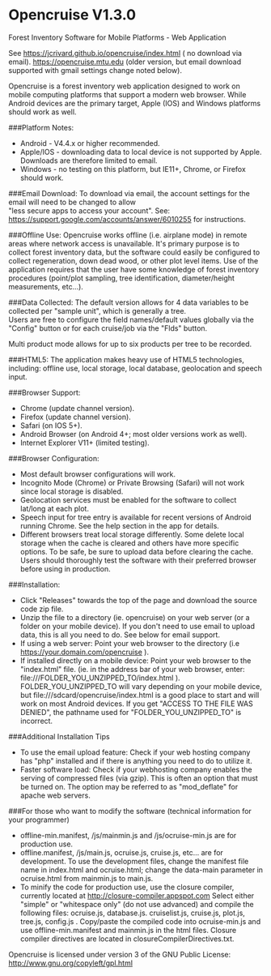Opencruise V1.3.0
===============

Forest Inventory Software for Mobile Platforms - Web Application

See https://jcrivard.github.io/opencruise/index.html  ( no download via email).
    https://opencruise.mtu.edu (older version, but email download supported with gmail settings change noted below).

Opencruise is a forest inventory web application designed to work on mobile computing platforms that support a modern
web browser.  While Android devices are the primary target,  Apple (IOS) and Windows platforms should work as well.  

###Platform Notes:
* Android - V4.4.x or higher recommended.
* Apple/IOS - downloading data to local device is not supported by Apple.  Downloads are therefore limited
to email.
* Windows - no testing on this platform, but IE11+, Chrome, or Firefox should work.
 
###Email Download:
To download via email, the account settings for the email will need to be changed to allow  
"less secure apps to access your account".  See: https://support.google.com/accounts/answer/6010255 for instructions.

###Offline Use:
Opencruise works offline (i.e. airplane mode) in remote areas where network access is unavailable.  It's primary purpose
 is to collect forest inventory data, but the software could easily be configured to collect regeneration,
 down dead wood, or other plot level items.  Use of the application requires that the user have some knowledge
 of forest inventory procedures (point/plot sampling, tree identification, diameter/height measurements, etc...).

###Data Collected: 
The default version allows for 4 data variables to be collected per "sample unit", which is generally a tree.  
Users are free to configure the field names/default values globally via the "Config" button or for each cruise/job
via the "Flds" button.

Multi product mode allows for up to six products per tree to be recorded.  

###HTML5: 
The application makes heavy use of HTML5 technologies, including:  offline use,
 local storage, local database, geolocation and speech input.  

###Browser Support: 
* Chrome (update channel version).
* Firefox (update channel version).
* Safari (on IOS 5+). 
* Android Browser (on Android 4+; most older versions work as well).
* Internet Explorer V11+ (limited testing).

###Browser Configuration:
* Most default browser configurations will work.
* Incognito Mode (Chrome) or Private Browsing (Safari) will not work since local storage is disabled.
* Geolocation services must be enabled for the software to collect lat/long at each plot.
* Speech input for tree entry is available for recent versions of Android running Chrome.  See the help section in the app for details.
* Different browsers treat local storage differently.  Some delete local storage when the cache is cleared
and others have more specific options.  To be safe, be sure to upload data before clearing the cache.  Users 
should thoroughly test the software with their preferred browser before using in production. 

###Installation: 
* Click "Releases" towards the top of the page and download the source code zip file.
* Unzip the file to a directory (ie. opencruise) on your web server (or a folder on your mobile device).
  If you don't need to use email to upload data, this is all you need to do.  See below for email support.
* If using a web server: Point your web browser to the directory (i.e https://your.domain.com/opencruise ).
* If installed directly on a mobile device: Point your web browser to the "index.html" file. (ie. in the address
bar of your web browser, enter: file:///FOLDER_YOU_UNZIPPED_TO/index.html ).  FOLDER_YOU_UNZIPPED_TO will vary
depending on your mobile device, but file:///sdcard/opencruise/index.html is a good place to start and will
work on most Android devices. If you get "ACCESS TO THE FILE WAS DENIED", the pathname used for
 "FOLDER_YOU_UNZIPPED_TO" is incorrect.

###Additional Installation Tips
* To use the email upload feature:  Check if your web hosting company has "php" installed and if there
is anything you need to do to utilize it.
* Faster software load:  Check if your webhosting company enables the serving of compressed files (via gzip).
This is often an option that must be turned on.  The option may be referred to as "mod_deflate" for apache web servers.

###For those who want to modify the software (technical information for your programmer)
* offline-min.manifest, /js/mainmin.js and /js/ocruise-min.js are for production use.
* offline.manifest, /js/main.js, ocruise.js, cruise.js, etc... are for development.  To use the development
files, change the manifest file name in index.html and ocruise.html; change the data-main parameter in 
ocruise.html from mainmin.js to main.js.
* To minify the code for production use, use the closure compiler, currently located at http://closure-compiler.appspot.com
Select either "simple" or "whitespace only" (do not use advanced) and compile the following files:
ocruise.js, database.js. cruiselist.js, cruise.js, plot.js, tree.js, config.js .  Copy/paste the compiled code into
ocruise-min.js and use offline-min.manifest and mainmin.js in the html files.  Closure compiler directives are located
in closureCompilerDirectives.txt.
  
Opencruise is licensed under version 3 of the GNU Public License:  http://www.gnu.org/copyleft/gpl.html
